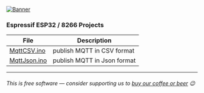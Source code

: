 [![Banner](http://elabz.net/banner.png)](http://eLabz.net)
### Espressif ESP32 / 8266 Projects

| File | Description |
|---|---|
| [MqttCSV.ino](https://elabz.net/ESP/MqttCSV) | publish MQTT in CSV format |
| [MqttJson.ino](https://elabz.net/ESP/MqttJson) | publish MQTT in Json format |

---
###### This is free software — consider supporting us to [buy our coffee or beer](https://www.buymeacoffee.com/AndreSantana) 😉
